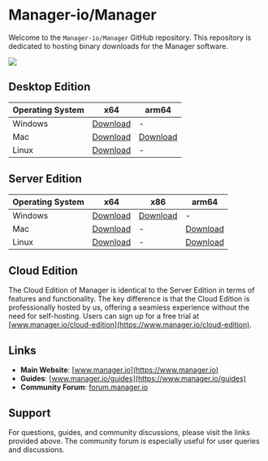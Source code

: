 # Manager-io/Manager

Welcome to the `Manager-io/Manager` GitHub repository. This repository is dedicated to hosting binary downloads for the Manager software.

![](https://img.shields.io/github/v/release/Manager-io/Manager)

## Desktop Edition

| Operating System | x64                                      | arm64                                    |
|------------------|------------------------------------------|------------------------------------------|
| Windows          | [Download](https://github.com/Manager-io/Manager/releases/latest/download/Manager-win-x64.msi) | -                                        |
| Mac              | [Download](https://github.com/Manager-io/Manager/releases/latest/download/Manager-osx-x64.dmg) | [Download](https://github.com/Manager-io/Manager/releases/latest/download/Manager-osx-arm64.dmg) |
| Linux            | [Download](https://github.com/Manager-io/Manager/releases/latest/download/Manager-linux-x64.AppImage) | -                                        |

## Server Edition

| Operating System | x64                                                    | x86                                           | arm64                                              |
|------------------|--------------------------------------------------------|-----------------------------------------------|----------------------------------------------------|
| Windows          | [Download](https://github.com/Manager-io/Manager/releases/latest/download/ManagerServer-win-x64.zip) | [Download](https://github.com/Manager-io/Manager/releases/latest/download/ManagerServer-win-x86.zip) | - 
| Mac              | [Download](https://github.com/Manager-io/Manager/releases/latest/download/ManagerServer-osx-x64.zip) | -                                             | [Download](https://github.com/Manager-io/Manager/releases/latest/download/ManagerServer-osx-arm64.zip) |                                             |
| Linux            | [Download](https://github.com/Manager-io/Manager/releases/latest/download/ManagerServer-linux-x64.tar.gz) | -                                             | [Download](https://github.com/Manager-io/Manager/releases/latest/download/ManagerServer-linux-arm64.tar.gz) |

## Cloud Edition

The Cloud Edition of Manager is identical to the Server Edition in terms of features and functionality. The key difference is that the Cloud Edition is professionally hosted by us, offering a seamless experience without the need for self-hosting. Users can sign up for a free trial at [www.manager.io/cloud-edition](https://www.manager.io/cloud-edition).

## Links

- **Main Website**: [www.manager.io](https://www.manager.io)
- **Guides**: [www.manager.io/guides](https://www.manager.io/guides)
- **Community Forum**: [forum.manager.io](https://forum.manager.io)

## Support

For questions, guides, and community discussions, please visit the links provided above. The community forum is especially useful for user queries and discussions.
